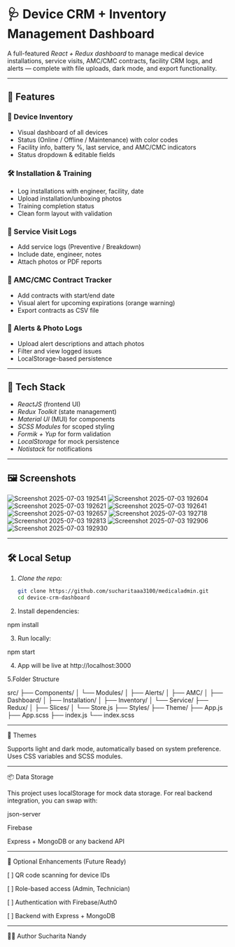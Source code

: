 # 🩺 Device CRM + Inventory Management Dashboard

A full-featured *React + Redux dashboard* to manage medical device installations, service visits, AMC/CMC contracts, facility CRM logs, and alerts — complete with file uploads, dark mode, and export functionality.

---

## 🚀 Features

### 🔧 Device Inventory
- Visual dashboard of all devices
- Status (Online / Offline / Maintenance) with color codes
- Facility info, battery %, last service, and AMC/CMC indicators
- Status dropdown & editable fields

### 🛠 Installation & Training
- Log installations with engineer, facility, date
- Upload installation/unboxing photos
- Training completion status
- Clean form layout with validation

### 🧰 Service Visit Logs
- Add service logs (Preventive / Breakdown)
- Include date, engineer, notes
- Attach photos or PDF reports

### 📅 AMC/CMC Contract Tracker
- Add contracts with start/end date
- Visual alert for upcoming expirations (orange warning)
- Export contracts as CSV file

### 🚨 Alerts & Photo Logs
- Upload alert descriptions and attach photos
- Filter and view logged issues
- LocalStorage-based persistence

---

## 🧠 Tech Stack

- *ReactJS* (frontend UI)
- *Redux Toolkit* (state management)
- *Material UI* (MUI) for components
- *SCSS Modules* for scoped styling
- *Formik + Yup* for form validation
- *LocalStorage* for mock persistence
- *Notistack* for notifications

---

## 🖼 Screenshots

![Screenshot 2025-07-03 192541](https://github.com/user-attachments/assets/aa380691-87e9-4abd-b222-b04683e86a4e)
![Screenshot 2025-07-03 192604](https://github.com/user-attachments/assets/06100e66-bd20-4920-bcd0-fb8661731d94)
![Screenshot 2025-07-03 192621](https://github.com/user-attachments/assets/6fe2374b-0d61-4009-8914-204afd016fa5)
![Screenshot 2025-07-03 192641](https://github.com/user-attachments/assets/8c60f595-f7bc-4b78-85ae-c02a41302deb)
![Screenshot 2025-07-03 192657](https://github.com/user-attachments/assets/f15d9f1e-8c07-47a9-9eb9-27779565219e)
![Screenshot 2025-07-03 192718](https://github.com/user-attachments/assets/2585b2bc-5975-4c3b-bb2e-fc1d3a5e5d9a)
![Screenshot 2025-07-03 192813](https://github.com/user-attachments/assets/574c8feb-f996-47d7-8cb1-d42d5902820b)
![Screenshot 2025-07-03 192906](https://github.com/user-attachments/assets/53462847-1b6d-4cb0-9983-775507d1c5a5)
![Screenshot 2025-07-03 192930](https://github.com/user-attachments/assets/408767e6-b278-4300-8258-3963838ddabd)











---

## 🛠 Local Setup

1. *Clone the repo:*
   ```bash
   git clone https://github.com/sucharitaaa3100/medicaladmin.git
   cd device-crm-dashboard

2. Install dependencies:

npm install


3. Run locally:

npm start


4. App will be live at http://localhost:3000


5.Folder Structure

src/
├── Components/
│   └── Modules/
│       ├── Alerts/
│       ├── AMC/
│       ├── Dashboard/
│       ├── Installation/
│       ├── Inventory/
│       └── Service/
├── Redux/
│   ├── Slices/
│   └── Store.js
├── Styles/
├── Theme/
├── App.js
├── App.scss
├── index.js
└── index.scss

---

🎨 Themes

Supports light and dark mode, automatically based on system preference. Uses CSS variables and SCSS modules.


---

📦 Data Storage

This project uses localStorage for mock data storage. For real backend integration, you can swap with:

json-server

Firebase

Express + MongoDB or any backend API



---

🧪 Optional Enhancements (Future Ready)

[ ] QR code scanning for device IDs

[ ] Role-based access (Admin, Technician)

[ ] Authentication with Firebase/Auth0

[ ] Backend with Express + MongoDB



---

👨‍💻 Author
Sucharita Nandy






